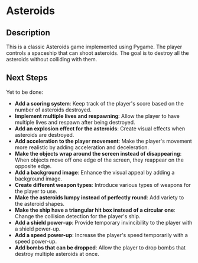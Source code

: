 # Asteroids

## Description

This is a classic Asteroids game implemented using Pygame. The player controls a spaceship that can shoot asteroids. The goal is to destroy all the asteroids without colliding with them.

## Next Steps

Yet to be done:

- **Add a scoring system**: Keep track of the player's score based on the number of asteroids destroyed.
- **Implement multiple lives and respawning**: Allow the player to have multiple lives and respawn after being destroyed.
- **Add an explosion effect for the asteroids**: Create visual effects when asteroids are destroyed.
- **Add acceleration to the player movement**: Make the player's movement more realistic by adding acceleration and deceleration.
- **Make the objects wrap around the screen instead of disappearing**: When objects move off one edge of the screen, they reappear on the opposite edge.
- **Add a background image**: Enhance the visual appeal by adding a background image.
- **Create different weapon types**: Introduce various types of weapons for the player to use.
- **Make the asteroids lumpy instead of perfectly round**: Add variety to the asteroid shapes.
- **Make the ship have a triangular hit box instead of a circular one**: Change the collision detection for the player's ship.
- **Add a shield power-up**: Provide temporary invincibility to the player with a shield power-up.
- **Add a speed power-up**: Increase the player's speed temporarily with a speed power-up.
- **Add bombs that can be dropped**: Allow the player to drop bombs that destroy multiple asteroids at once.
